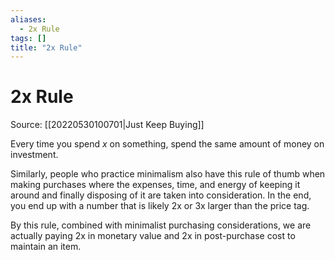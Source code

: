 ```yaml
---
aliases:
  - 2x Rule
tags: []
title: "2x Rule"
---
```


# 2x Rule

Source: [[20220530100701|Just Keep Buying]]

Every time you spend $x$ on something, spend the same amount of money on investment.

Similarly, people who practice minimalism also have this rule of thumb when making purchases where the expenses, time, and energy of keeping it around and finally disposing of it are taken into consideration. In the end, you end up with a number that is likely 2x or 3x larger than the price tag.

By this rule, combined with minimalist purchasing considerations, we are actually paying 2x in monetary value and 2x in post-purchase cost to maintain an item.
